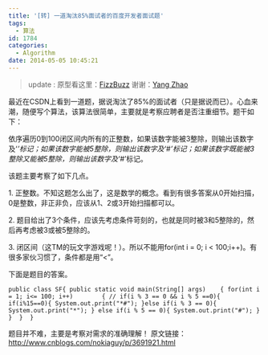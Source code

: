 ```yaml
---
title: '[转] 一道淘汰85%面试者的百度开发者面试题'
tags:
  - 算法
id: 1784
categories:
  - Algorithm
date: 2014-05-05 10:45:21
---
```


> update : 原型看这里：[FizzBuzz](http://rosettacode.org/wiki/FizzBuzz#Java) 谢谢：[Yang Zhao](http://geniuscarrier.com/)

最近在CSDN上看到一道题，据说淘汰了85%的面试者（只是据说而已）。心血来潮，随便写个算法，该算法很简单，主要就是考察应聘者是否注重细节。题干如下：

依序遍历0到100闭区间内所有的正整数，如果该数字能被3整除，则输出该数字及‘*’标记；如果该数字能被5整除，则输出该数字及‘#’标记；如果该数字既能被3整除又能被5整除，则输出该数字及‘*#’标记。

该题主要考察了如下几点。

1\. 正整数。不知这题怎么出了，这是数学的概念。看到有很多答案从0开始扫描，0是整数，非正非负，应该从1、2或3开始扫描都可以。

2\. 题目给出了3个条件，应该先考虑条件苛刻的，也就是同时被3和5整除的，然后再考虑被3或被5整除的。<!--more-->

3\. 闭区间（这TM的玩文字游戏呢！）。所以不能用for(int i = 0; i < 100;i++)。有很多家伙习惯了，条件都是用“<”。

下面是题目的答案。

`public class SF{
    public static void main(String[] args)    {
        for(int i = 1; i<= 100; i++)        {
           // if(i % 3 == 0 && i % 5 ==0){
             if(i%15==0){
                System.out.print("*#");
            }else if(i % 3 == 0){
                System.out.print("*");
            } else if(i % 5 == 0){
                System.out.print("#");
            } 
        } 
    } 
}`

题目并不难，主要是考察对需求的准确理解！
原文链接：http://www.cnblogs.com/nokiaguy/p/3691921.html